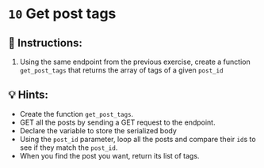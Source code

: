 # `10` Get post tags

## 📝 Instructions:

1. Using the same endpoint from the previous exercise, create a function `get_post_tags` that returns the array of tags of a given `post_id`

## 💡 Hints:

+ Create the function `get_post_tags`.
+ GET all the posts by sending a GET request to the endpoint.
+ Declare the variable to store the serialized body 
+ Using the `post_id` parameter, loop all the posts and compare their `id`s to see if they match the `post_id`.
+ When you find the post you want, return its list of tags.

